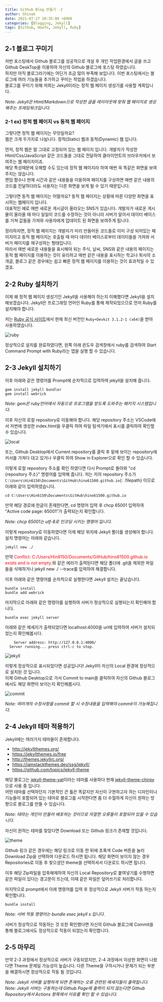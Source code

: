 ```yaml
---
title: Github Blog 만들기 -2
author: Shinak
date: 2021-07-27 20:35:00 +0900
categories: [Blogging, Jekyll]
tags: [Github, HowTo, Jekyll, Ruby]
---
```

## 2-1 블로그 꾸미기
저번 포스팅에서 Github 블로그를 성공적으로 개설 후 개인 작업환경에서 글을 쓰고 Github DeskTop을 이용하여 자신의 Github 블로그에 포스팅 하였습니다.  
하지만 아직 블로그라기에는 어딘가 조금 많이 부족해 보입니다. 이번 포스팅에서는 블로그에 여러 기능들을 추가하고 꾸미는 작업을 하겠습니다.  
블로그를 꾸미기 위해 저희는 Jekyll이라는 정적 웹 페이지 생성기를 사용할 계획입니다.  

*Note: Jekyll은 Html/Markdown으로 작성한 글을 레이아웃에 맞춰 웹 페이지로 생성해주는 프레임워크입니다.*

### 2-1 ex) 정적 웹 페이지 vs 동적 웹 페이지
그렇다면 정적 웹 페이지는 무엇일까요?  
웹은 크게 두가지로 나뉩니다. 정적(Static) 웹과 동적(Dynamic) 웹 입니다.

먼저, 정적 웹은 말 그대로 고정되어 있는 웹 페이지 입니다. 개발자가 작성한 Html/Css/JavaScript 같은 코드들을 그대로 전달하여 클라이언트의 브라우저에서 보여주는 웹 페이지이죠.  
해당 특성때문에 오해할 수도 있는데 정적 웹 페이지라 하여 매번 꼭 똑같은 화면을 보여주지는 않습니다.  
랜덤 함수나 현재 시간과 같은 내용들을 이용하여 페이지를 구성하면 매번 같은 내용의 코드를 전달하더라도 사용자는 다른 화면을 보게 될 수 있기 때문입니다.

그렇다면 동적 웹 페이지는 어떨까요? 동적 웹 페이지는 상황에 따른 다양한 화면을 표시하는 웹페이지 입니다.  
대표적인 예로 매번 새로운 게시글이 올라오는 SNS가 있습니다. 개발자가 새로운 게시물이 올라올 때 마다 일일이 코드를 수정하는 것이 아니라 서버가 알아서 데이터 베이스를 거쳐 값들을 가져와 사용자에게 업데이트 된 화면을 보여주게 됩니다.  

정리하자면, 정적 웹 페이지는 개발자가 미리 만들어둔 코드들로 이미 구성 되어있는 페이지이고 동적 웹 페이지는 호출될 때 마다 데이터 베이스로부터 데이터들을 가져와 서버가 페이지를 재구성하는 형태입니다.  
따라서 매번 새로운 내용들을 표시해야 되는 주식, 날씨, SNS와 같은 내용의 페이지는 동적 웹 페이지를 이용하는 것이 유리하고 매번 같은 내용을 표시하는 학교나 회사의 소개글, 블로그 같은 경우에는 쉽고 빠른 정적 웹 페이지를 이용하는 것이 효과적일 수 있겠죠.

## 2-2 Ruby 설치하기
이제 왜 정적 웹 페이지 생성기인 Jekyll을 사용해야 하는지 이해했다면 Jekyll을 설치해보겠습니다. Jekyll은 프로그래밍 언어인 Ruby를 통해 제작되었으므로 먼저 Ruby를 설치해야 합니다.

저는 [Ruby 공식 사이트][1]에서 현재 최신 버전인 `Ruby+Devkit 3.1.2-1 (x64)`을 받아 사용하였습니다.

![ruby](/assets/img/howTo_github/002/ruby.png)

정상적으로 설치를 완료하였다면, 왼쪽 아래 윈도우 검색창에서 ruby를 검색하여 Start Command Prompt with Ruby라는 앱을 실행 할 수 있습니다.

## 2-3 Jekyll 설치하기
이후 아래와 같은 명령어를 Prompt에 순차적으로 입력하여 jekyll을 설치해 줍니다.
 ```terminal
 gem install jekyll bundler
 gem install webrick
 ```
*Note: gem은 ruby언어에서 자동으로 프로그램을 받도록 도와주는 패키지 시스템입니다.*


이후 자신의 로컬 repository로 이동해야 합니다. 해당 repository 주소는 VSCode에서 저번에 생성한 index.html을 우클릭 하여 파일 탐색기에서 표시를 클릭하여 확인할 수 있습니다.

![local](/assets/img/howTo_github/002/local.PNG)

또는, Github Desktop에서 Current repository를 클릭 후 밑에 보이는 repository에 커서를 가져다 대고 있거나 우클릭 하여 Show in Explorer으로 확인 할 수 있습니다.

이렇게 로컬 repository 주소를 확인 하였다면 다시 Prompt로 돌아와 "cd {repository 주소}" 명령어를 입력해 줍니다. 저는 저의 repository 주소가 `C:\Users\Hin6150\Documents\GitHub\hino61500.github.io`{: .filepath} 이므로 아래와 같이 입력하였습니다.
```terminal
cd C:\Users\Hin6150\Documents\GitHub\hino61500.github.io
```

만약 해당 경로에 한글이 존재한다면, cd 명령어 입력 후 chcp 65001 입력하여 “Active code page: 65001”가 출력되는지 확인합니다.

*Note: chcp 65001는 utf-8로 인코딩 시키는 명령어 입니다.*

이렇게 repository로 이동하였다면 이제 해당 위치에 Jekyll 폴더를 생성해야 합니다. 설치 명령어는 아래와 같습니다.
```terminal
jekyll new ./
```
만약 <span style="color:red">Conflict: C:/Users/Hin6150/Documents/GitHub/hino61500.github.io exists and is not empty.</span>와 같은 에러가 출력된다면 해당 폴더에 .git을 제외한 파일들을 삭제하거나 jekyll new ./ --trace를 입력하여 해결합니다.

이후 아래와 같은 명령어를 순차적으로 실행한다면 Jekyll 설치는 끝났습니다.
```terminal
bundle install
bundle add webrick
```

마지막으로 아래와 같은 명령어를 실행하여 서버가 정상적으로 실행되는지 확인해야 합니다.
```terminal
bundle exec jekyll server
```
아래와 같은 메세지가 출력되었다면 localhost:4000을 url에 입력하여 서버가 설치되었는지 확인해봅시다.
```terminal
    Server address: http://127.0.0.1:4000/
  Server running... press ctrl-c to stop.
```

![jekyll](/assets/img/howTo_github/002/jekyll.PNG)

이렇게 정상적으로 표시되었다면 성공입니다! Jekyll이 자신의 Local 환경에 정상적으로 설치된 것 입니다.  
이제 Github Desktop으로 가서 Commit to main을 클릭하여 자신의 Github 블로그에서도 해당 화면이 보이는지 확인해봅시다.

![commit](/assets/img/howTo_github/002/commit.PNG)

*Note: 여러개의 수정사항을 commit 할 시 수정내용을 입력해야 commit이 가능해집니다.*

## 2-4 Jekyll 테마 적용하기
Jekyll에는 여러가지 테마들이 존재합니다.

* <http://jekyllthemes.org/>
* <https://jekyllthemes.io/free>
* <http://themes.jekyllrc.org/>
* <https://jamstackthemes.dev/ssg/jekyll/>
* <https://github.com/topics/jekyll-theme>

해당 블로그는 [jekyll-theme-yat][2]이라는 테마를 사용하다 현재 [jekyll-theme-chirpy][3]으로 사용 중 입니다.  
어떤 테마를 선택하던지 기본적인 큰 틀은 똑같지만 자신이 구현하고자 하는 디자인이나 기능들이 포함되어 있는 테마로 블로그를 시작한다면 좀 더 수월하게 자신이 원하는 방향으로 블로그를 만들 수 있습니다.

*Note: 테마는 개인이 만들어 배포하는 것이므로 자잘한 오류들이 포함되어 있을 수 있습니다.*

자신이 원하는 테마를 찾았다면 Download 또는 Github 링크가 존재할 것입니다.  

![theme](/assets/img/howTo_github/002/theme.PNG)

Github 링크 같은 경우에는 해당 링크로 이동 한 뒤에 초록색 Code 버튼을 눌러 Download Zip을 선택하여 다운로드 하시면 됩니다.
해당 화면이 보이지 않는 경우 Repositories로 이동 후 찾으셨던 theme을 선택하셔서 다운로드 하시면 됩니다.

이후 해당 Zip파일을 압축해제하여 자신의 Local Repository로 붙여넣기를 수행하면 같은 파일이 있다는 경고문이 뜨는데, 이때 같은 파일은 덮어쓰기로 처리합니다.

마지막으로 prompt에서 아래 명령어를 입력 후 정상적으로 Jekyll 서버가 작동 하는지 확인합니다.
```terminal
bundle install
```

*Note: 서버 작동 명령어는 bundle exec jekyll s 입니다.*

서버가 정상적으로 작동하는 것 또한 확인했다면 자신의 Github 블로그에 Commit을 통해 블로그에서도 정상적으로 작동이 되었는지 확인합니다.

## 2-5 마무리
만약 2-3 과정에서 정상적으로 서버가 구동되었지만, 2-4 과정에서 이상한 화면이 나왔다면 Theme 문제일 가능성이 높습니다. 다른 Theme을 구하시거나 문제가 되는 부분을 해결하시면 정상적으로 작동 될 것입니다.  

*Note: Jekyll 서버를 실행하게 되면 존재하는 오류 관련된 메세지들이 출력됩니다.*
*Note: Jekyll 서버는 구동하는데 Github Page에 출력이 되지 않는다면 Github Repository에서 Actions 항목에서 이유를 확인 할 수 있습니다.*

[1]:https://rubyinstaller.org/downloads/
[2]:https://github.com/jeffreytse/jekyll-theme-yat
[3]:https://github.com/cotes2020/jekyll-theme-chirpy